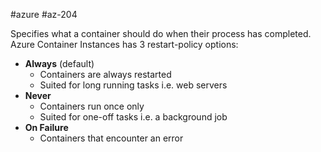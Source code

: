 #azure #az-204 

Specifies what a container should do when their process has completed.
Azure Container Instances has 3 restart-policy options:
- **Always** (default)
	- Containers are always restarted
	- Suited for long running tasks i.e. web servers
- **Never**
	- Containers run once only
	- Suited for one-off tasks i.e. a background job
- **On Failure**
	- Containers that encounter an error